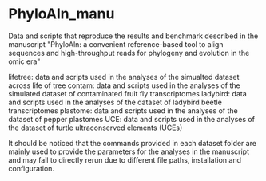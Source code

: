 # PhyloAln_manu
Data and scripts that reproduce the results and benchmark described in the manuscript "PhyloAln: a convenient reference-based tool to align sequences and high-throughput reads for phylogeny and evolution in the omic era"

lifetree: data and scripts used in the analyses of the simualted dataset across life of tree
contam: data and scripts used in the analyses of the simulated dataset of contaminated fruit fly transcriptomes
ladybird: data and scripts used in the analyses of the dataset of ladybird beetle transcriptomes
plastome: data and scripts used in the analyses of the dataset of pepper plastomes
UCE: data and scripts used in the analyses of the dataset of turtle ultraconserved elements (UCEs)

It should be noticed that the commands provided in each dataset folder are mainly used to provide the parameters for the analyses in the manuscript and may fail to directly rerun due to different file paths, installation and configuration. 
